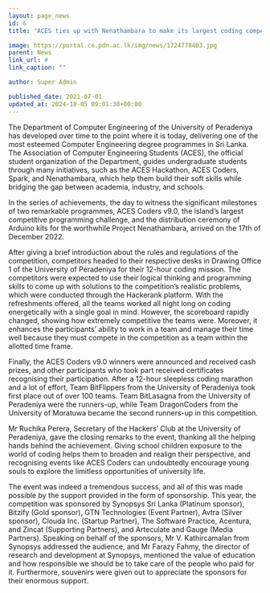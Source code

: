 ```yaml
---
layout: page_news
id: 6
title: "ACES ties up with Nenathambara to make its largest coding competition on the island to the next level"

image: https://portal.ce.pdn.ac.lk/img/news/1724778403.jpg
parent: News
link_url: #
link_caption: ""

author: Super Admin

published_date: 2021-07-01
updated_at: 2024-10-05 09:01:38+00:00
---
```


<p>The Department of Computer Engineering of the University of Peradeniya has developed over time to the point where it is today, delivering one of the most esteemed Computer Engineering degree programmes in Sri Lanka. The Association of Computer Engineering Students (ACES), the official student organization of the Department, guides undergraduate students through many initiatives, such as the ACES Hackathon, ACES Coders, Spark, and Nenathambara, which help them build their soft skills while bridging the gap between academia, industry, and schools.</p><p>In the series of achievements, the day to witness the significant milestones of two remarkable programmes, ACES Coders v9.0, the island’s largest competitive programming challenge, and the distribution ceremony of Arduino kits for the worthwhile Project Nenathambara, arrived on the 17th of December 2022.</p><p>After giving a brief introduction about the rules and regulations of the competition, competitors headed to their respective desks in Drawing Office 1 of the University of Peradeniya for their 12-hour coding mission. The competitors were expected to use their logical thinking and programming skills to come up with solutions to the competition’s realistic problems, which were conducted through the Hackerank platform. With the refreshments offered, all the teams worked all night long on coding energetically with a single goal in mind. However, the scoreboard rapidly changed, showing how extremely competitive the teams were. Moreover, it enhances the participants’ ability to work in a team and manage their time well because they must compete in the competition as a team within the allotted time frame.</p><p>Finally, the ACES Coders v9.0 winners were announced and received cash prizes, and other participants who took part received certificates recognising their participation. After a 12-hour sleepless coding marathon and a lot of effort, Team BitFlippers from the University of Peradeniya took first place out of over 100 teams. Team BitLasagna from the University of Peradeniya were the runners-up, while Team DragonCoders from the University of Moratuwa became the second runners-up in this competition.</p><p>Mr Ruchika Perera, Secretary of the Hackers’ Club at the University of Peradeniya, gave the closing remarks to the event, thanking all the helping hands behind the achievement. Giving school children exposure to the world of coding helps them to broaden and realign their perspective, and recognising events like ACES Coders can undoubtedly encourage young souls to explore the limitless opportunities of university life.</p><p>The event was indeed a tremendous success, and all of this was made possible by the support provided in the form of sponsorship. This year, the competition was sponsored by Synopsys Sri Lanka (Platinum sponsor), Bitzify (Gold sponsor), GTN Technologies (Event Partner), Avtra (Silver sponsor), Clouda Inc. (Startup Partner), The Software Practice, Acentura, and Zincat (Supporting Partners), and Arteculate and Gauge (Media Partners). Speaking on behalf of the sponsors, Mr V. Kathircamalan from Synopsys addressed the audience, and Mr Farazy Fahmy, the director of research and development at Synopsys, mentioned the value of education and how responsible we should be to take care of the people who paid for it. Furthermore, souvenirs were given out to appreciate the sponsors for their enormous support.</p>

<!-- Automated Update by GitHub Actions -->

